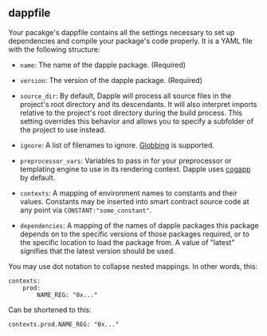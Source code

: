 dappfile
--------

Your pacakge's dappfile contains all the settings necessary to set up dependencies and compile your package's code properly. It is a YAML file with the following structure:

* `name`: The name of the dapple package. (Required)

* `version`: The version of the dapple package. (Required)

* `source_dir`: By default, Dapple will process all source files in the project's root directory and its descendants. It will also interpret imports relative to the project's root directory during the build process. This setting overrides this behavior and allows you to specify a subfolder of the project to use instead.

* `ignore`: A list of filenames to ignore. [Globbing](https://en.wikipedia.org/wiki/Glob_%28programming%29) is supported.

* `preprocessor_vars`: Variables to pass in for your preprocessor or templating engine to use in its rendering context. Dapple uses [cogapp](http://pypi.python.org/pypi/cogapp) by default.

* `contexts`: A mapping of environment names to constants and their values. Constants may be inserted into smart contract source code at any point via `CONSTANT:"some_constant"`.

* `dependencies`: A mapping of the names of dapple packages this package depends on to the specific versions of those packages required, or to the specific location to load the package from. A value of "latest" signifies that the latest version should be used.

You may use dot notation to collapse nested mappings. In other words, this:

    contexts:
        prod:
            NAME_REG: "0x..."

Can be shortened to this:

    contexts.prod.NAME_REG: "0x..."

